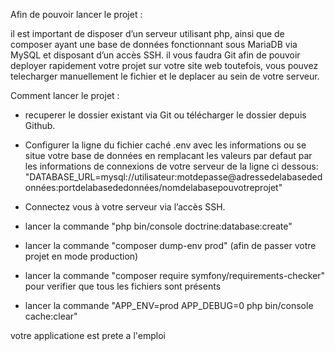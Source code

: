 Afin de pouvoir lancer le projet :

il est important de disposer d’un serveur utilisant php, ainsi que de composer ayant une base de données fonctionnant sous MariaDB via MySQL et disposant d’un accès SSH.
il vous faudra Git afin de pouvoir deployer rapidement votre projet sur votre site web toutefois, vous pouvez telecharger manuellement le fichier et le deplacer au sein de votre serveur.


Comment lancer le projet :

- recuperer le dossier existant via Git ou télécharger le dossier depuis Github.

- Configurer la ligne du fichier caché .env avec les informations ou se situe votre base de données en remplacant les valeurs par defaut par les informations de connexions de votre serveur de la ligne ci dessous:
"DATABASE_URL=mysql://utilisateur:motdepasse@adressedelabasededonnées:portdelabasededonnées/nomdelabasepouvotreprojet"

- Connectez vous à votre serveur via l’accès SSH.

- lancer la commande "php bin/console doctrine:database:create" 

- lancer la commande "composer dump-env prod" (afin de passer votre projet en mode production)

- lancer la commande "composer require symfony/requirements-checker" pour verifier que tous les fichiers sont présents

- lancer la commande "APP_ENV=prod APP_DEBUG=0 php bin/console cache:clear"

votre applicatione est prete a l'emploi

